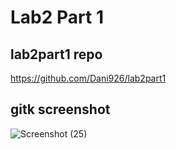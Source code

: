 # Lab2 Part 1
## lab2part1 repo
https://github.com/Dani926/lab2part1

## gitk screenshot
![Screenshot (25)](https://user-images.githubusercontent.com/63828111/107302097-c9298e00-6a4a-11eb-887f-94f1e023aa62.png)

